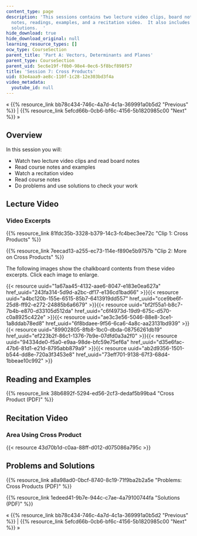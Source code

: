 ```yaml
---
content_type: page
description: 'This sessions contains two lecture video clips, board notes, course
  notes, readings, examples, and a recitation video.  It also includes problems and
  solutions.  '
hide_download: true
hide_download_original: null
learning_resource_types: []
ocw_type: CourseSection
parent_title: 'Part A: Vectors, Determinants and Planes'
parent_type: CourseSection
parent_uid: 5ec6e19f-f0b0-98e4-0ec6-5f8bcf898f57
title: 'Session 7: Cross Products'
uid: 83e4aaa9-ae8c-110f-1c28-12e303bd3f4a
video_metadata:
  youtube_id: null
---
```


« {{% resource_link bb78c434-746c-4a7d-4c1a-369991a0b5d2 "Previous" %}} | {{% resource_link 5efcd66b-0cb6-bf6c-4156-5b1820985c00 "Next" %}} »

Overview
--------

In this session you will:

*   Watch two lecture video clips and read board notes
*   Read course notes and examples
*   Watch a recitation video
*   Read course notes
*   Do problems and use solutions to check your work

Lecture Video
-------------

### Video Excerpts

{{% resource_link 81fdc35b-3328-b379-14c3-fc4bec3ee72c "Clip 1: Cross Products" %}}

{{% resource_link 7eecad13-a255-ec73-114e-f890e5b9757b "Clip 2: More on Cross Products" %}}

The following images show the chalkboard contents from these video excerpts. Click each image to enlarge.

{{< resource uuid="1a67aa45-4132-aae6-8047-e183e0ea627a" href_uuid="243fa314-5d9d-a2bc-df17-e136cd1bad66" >}}{{< resource uuid="a4bc120b-155e-6515-85b7-6413919dd557" href_uuid="cce9be6f-25d8-ff92-e272-24885b6a6679" >}}{{< resource uuid="bf2f55a1-b8c7-7b4b-e870-d33105d512da" href_uuid="c6f4973d-19d9-675c-d570-c0a8925c422e" >}}{{< resource uuid="ae3c3e56-5046-88e8-3ce1-1a8ddab78ed8" href_uuid="6f8bdaee-9f56-6ca6-4a8c-aa23131bd939" >}}  
{{< resource uuid="89902805-8fb8-1bc0-dbda-08756261db19" href_uuid="ef223b2f-86c1-1376-7b9e-07dfd0a3a2f0" >}}{{< resource uuid="94334de0-f5a0-e9aa-98de-bfc59e75ef6a" href_uuid="d35e6fac-47b6-81d1-e21d-8795abb879a9" >}}{{< resource uuid="ab2d9356-1501-b544-dd8e-720a3f3453e8" href_uuid="73eff701-9138-67f3-68d4-1bbeae10c992" >}}

Reading and Examples
--------------------

{{% resource_link 38b6892f-5294-ed56-2cf3-dedaf5b99ba4 "Cross Product (PDF)" %}}

Recitation Video
----------------

### Area Using Cross Product

{{< resource 43d70b1d-c0aa-88ff-d012-d075086a795c >}}

Problems and Solutions
----------------------

{{% resource_link a8a98ad0-0bcf-8740-8c19-71f9ba2b2a5e "Problems: Cross Products (PDF)" %}}

{{% resource_link 1edeed41-9b7e-944c-c7ae-4a79100744fa "Solutions (PDF)" %}}

« {{% resource_link bb78c434-746c-4a7d-4c1a-369991a0b5d2 "Previous" %}} | {{% resource_link 5efcd66b-0cb6-bf6c-4156-5b1820985c00 "Next" %}} »